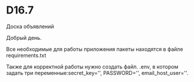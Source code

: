 # D16.7
Доска объявлений

Добрый день. 

Все необходимые для работы приложения пакеты находятся в файле requirements.txt

Также для корректной работы нужно создать файл. .env, в котором задать три переменные:secret_key='', PASSWORD='', email_host_user=''.
